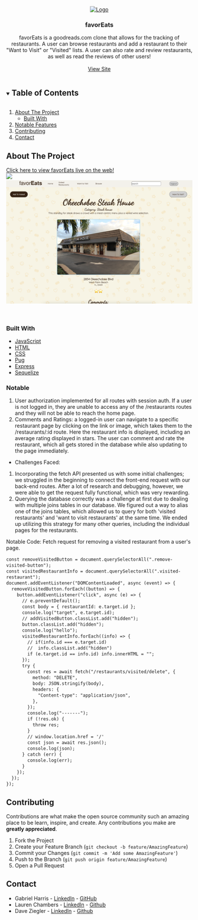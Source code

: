 <br />
<p align="center">
  <a href="https://github.com/gch910/favorEats">
    <img src="public/favicon.ico" alt="Logo" width="80" height="80" style="">
  </a>

  <h3 align="center">favorEats</h3>

  <p align="center">
    favorEats is a goodreads.com clone that allows for the tracking of restaurants. A user can browse restaurants and add a restaurant to their "Want to Visit" or "Visited" lists. A user can also rate and review restaurants, as well as read the reviews of other users!
    <br />
    <br />
    <a href="http://favoreats-g12.herokuapp.com/">View Site</a>
  </p>
</p>

<!-- TABLE OF CONTENTS -->
<details open="open">
  <summary><h2 style="display: inline-block">Table of Contents</h2></summary>
  <ol>
    <li>
      <a href="#about-the-project">About The Project</a>
      <ul>
        <li><a href="#built-with">Built With</a></li>
      </ul>
    </li>
    <li><a href="#notable">Notable Features</a></li>
    <li><a href="#contributing">Contributing</a></li>
    <li><a href="#contact">Contact</a></li>
  </ol>
</details>

<!-- ABOUT THE PROJECT -->
## About The Project
[Click here to view favorEats live on the web!](http://favoreats-g12.herokuapp.com/)
<br>
 <img src="./screenshots/landingpage.png"/>
   <img src="./screenshots/homepage.png"/>
  
</br>


### Built With

* [JavaScript]()
* [HTML]()
* [CSS]()
* [Pug]()
* [Express]()
* [Sequelize]()


### Notable
1. User authorization implemented for all routes with session auth. If a user is not logged in, they are unable to access any of the /restaurants routes and they will not be able to reach the home page. 
2. Comments and Ratings: a logged-in user can navigate to a specific restaurant page by clicking on the link or image, which takes them to the /restaurants/:id route. Here the restaurant info is displayed, including an average rating displayed in stars. The user can comment and rate the restaurant, which all gets stored in the database while also updating to the page immediately. 

*  Challenges Faced: 
1. Incorporating the fetch API presented us with some initial challenges; we struggled in the beginning to connect the front-end request with our back-end routes. After a lot of research and debugging, however, we were able to get the request fully functional, which was very rewarding. 
2. Querying the database correctly was a challenge at first due to dealing with multiple joins tables in our database. We figured out a way to alias one of the joins tables, which allowed us to query for both 'visited restaurants' and 'want to visit restaurants' at the same time. We ended up utilizing this strategy for many other queries, including the individual pages for the restaurants. 

Notable Code: 
Fetch request for removing a visited restaurant from a user's page. 

```
const removeVisitedButton = document.querySelectorAll(".remove-visited-button");
const visitedRestaurantInfo = document.querySelectorAll(".visited-restaurant");
document.addEventListener("DOMContentLoaded", async (event) => {
  removeVisitedButton.forEach((button) => {
    button.addEventListener("click", async (e) => {
      // e.preventDefault();
      const body = { restaurantId: e.target.id };
      console.log("target", e.target.id);
      // addVisitedButton.classList.add("hidden");
      button.classList.add("hidden");
      console.log("hello");
      visitedRestaurantInfo.forEach((info) => {
        // if(info.id === e.target.id)
        //  info.classList.add("hidden")
        if (e.target.id == info.id) info.innerHTML = "";
      });
      try {
        const res = await fetch("/restaurants/visited/delete", {
          method: "DELETE",
          body: JSON.stringify(body),
          headers: {
            "Content-type": "application/json",
          },
        });
        console.log("-------");
        if (!res.ok) {
          throw res;
        }
        // window.location.href = '/'
        const json = await res.json();
        console.log(json);
      } catch (err) {
        console.log(err);
      }
    });
  });
});
```

<!-- CONTRIBUTING -->
## Contributing

Contributions are what make the open source community such an amazing place to be learn, inspire, and create. Any contributions you make are **greatly appreciated**.

1. Fork the Project
2. Create your Feature Branch (`git checkout -b feature/AmazingFeature`)
3. Commit your Changes (`git commit -m 'Add some AmazingFeature'`)
4. Push to the Branch (`git push origin feature/AmazingFeature`)
5. Open a Pull Request

<!-- CONTACT -->
## Contact

* Gabriel Harris - [LinkedIn](https://www.linkedin.com/in/gabriel-harris-249231208/) - [GitHub](https://github.com/gch910)
* Lauren Chambers - [LinkedIn](https://www.linkedin.com/in/lauren-chambers94/) - [Github](https://github.com/laurenchambers)
* Dave Ziegler - [LinkedIn](https://www.linkedin.com/in/dave-ziegler-8830ab94/) - [Github](https://github.com/davezig)
